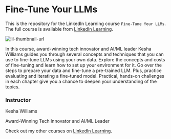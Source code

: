 # Fine-Tune Your LLMs
This is the repository for the LinkedIn Learning course `Fine-Tune Your LLMs`. The full course is available from [LinkedIn Learning][lil-course-url].

![lil-thumbnail-url]

In this course, award-winning tech innovator and AI/ML leader Kesha Williams guides you through several concepts and techniques that you can use to fine-tune LLMs using your own data. Explore the concepts and costs of fine-tuning and learn how to set up your environment for it. Go over the steps to prepare your data and fine-tune a pre-trained LLM. Plus, practice evaluating and iterating a fine-tuned model. Practical, hands-on challenges in each chapter give you a chance to deepen your understanding of the topics.

### Instructor

Kesha Williams

Award-Winning Tech Innovator and AI/ML Leader
                

Check out my other courses on [LinkedIn Learning](https://www.linkedin.com/learning/instructors/kesha-williams?u=104).

[0]: # (Replace these placeholder URLs with actual course URLs)

[lil-course-url]: https://www.linkedin.com/learning/fine-tune-your-llms
[lil-thumbnail-url]: https://media.licdn.com/dms/image/D4E0DAQFv2yUrM_5NWg/learning-public-crop_675_1200/0/1713973823910?e=2147483647&v=beta&t=uPX2o9PkWNRJBfezwmzLmevfSIyi3YtsTJY_W6iLEP8

